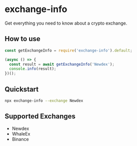# exchange-info

Get everything you need to know about a crypto exchange.

## How to use

```javascript
const getExchangeInfo = require('exchange-info').default;

(async () => {
  const result = await getExchangeInfo('Newdex');
  console.info(result);
})();
```

## Quickstart

```bash
npx exchange-info --exchange Newdex
```

## Supported Exchanges

- Newdex
- WhaleEx
- Binance
